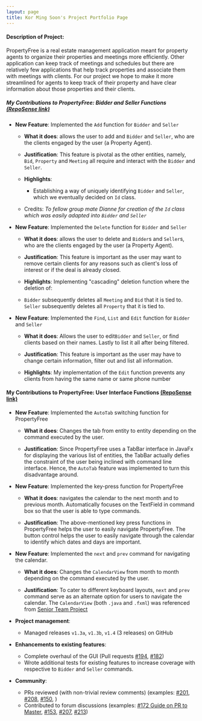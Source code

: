 ```yaml
---
layout: page
title: Kor Ming Soon's Project Portfolio Page
---
```


#### Description of Project:

PropertyFree is a real estate management application meant for property agents to organize their properties and meetings more efficiently.
Other application can keep track of meetings and schedules but there are relatively few applications that help track properties 
and associate them with meetings with clients. For our project we hope to make it more streamlined for agents to keep track of their property and have clear information about those properties
and their clients. 

##### My Contributions to PropertyFree: Bidder and Seller Functions [(RepoSense link)](https://nus-cs2103-ay2021s1.github.io/tp-dashboard/#breakdown=true&search=kormingsoon&sort=groupTitle&sortWithin=title&since=2020-08-14&timeframe=commit&mergegroup=&groupSelect=groupByRepos&checkedFileTypes=docs~functional-code~test-code~other)

* **New Feature**: Implemented the `Add` function for `Bidder` and `Seller`
  * **What it does**: allows the user to add and `Bidder` and `Seller`, who are the clients engaged by the user (a Property Agent).
  
  * **Justification**: This feature is pivotal as the other entities, namely, `Bid`, `Property` and `Meeting` all require and interact with the `Bidder` and `Seller`.  
  
  * **Highlights**: 
    - Establishing a way of uniquely identifying `Bidder` and `Seller`, which we eventually decided on `Id` class.
  * Credits: *To fellow group mate Dianne for creation of the `Id` class which was easily adapted into `Bidder` and `Seller`*

* **New Feature**: Implemented the `Delete` function for `Bidder` and `Seller`
  * **What it does**: allows the user to delete and `Bidder`s and `Seller`s, who are the clients engaged by the user (a Property Agent).
  
  * **Justification**: This feature is important as the user may want to remove certain clients for any reasons such as client's loss of 
  interest or if the deal is already closed. 
  
  * **Highlights**: Implementing "cascading" deletion function where the deletion of:
   - `Bidder` subsequently deletes all `Meeting` and `Bid` that it is tied to. `Seller` subsequently deletes all `Property` that it is tied to. 

* **New Feature**: Implemented the `Find`, `List` and `Edit` function for `Bidder` and `Seller`
  * **What it does**: Allows the user to edit`Bidder` and `Seller`, or find clients based on their names. Lastly to list it all after being filtered.
  
  * **Justification**: This feature is important as the user may have to change certain information, filter out and list all information.
  
  * **Highlights**:
   My implementation of the `Edit` function prevents any clients from having the same name or same phone number 
      
#### My Contributions to PropertyFree: User Interface Functions [(RepoSense link)](https://nus-cs2103-ay2021s1.github.io/tp-dashboard/#breakdown=true&search=kormingsoon&sort=groupTitle&sortWithin=title&since=2020-08-14&timeframe=commit&mergegroup=&groupSelect=groupByRepos&checkedFileTypes=docs~functional-code~test-code~other)

* **New Feature**: Implemented the `AutoTab` switching function for PropertyFree
  * **What it does**: Changes the tab from entity to entity depending on the command executed by the user.
  
  * **Justification**:  Since PropertyFree uses a TabBar interface in JavaFx for displaying the various list of entities,
  the TabBar actually defies the constraint of the user being inclined with command line interface. Hence, the `AutoTab` feature was implemented to turn this disadvantage around. 
   
* **New Feature**: Implemented the key-press function for PropertyFree
  * **What it does**:  navigates the calendar to the next month and to previous month. Automatically focuses on the TextField in 
    command box so that the user is able to type commands.
  
  * **Justification**: The above-mentioned key press functions in PropertyFree helps the user to easily navigate PropertyFree.
  The button control helps the user to easily navigate through the calendar to identify which dates and days are important.

* **New Feature**: Implemented the `next` and `prev` command for navigating the calendar.
  * **What it does**: Changes the `CalendarView` from month to month depending on the command executed by the user.
  
  * **Justification**: To cater to different keyboard layouts, `next` and `prev` command serve as an alternate option for users
  to navigate the calendar.
  The `CalendarView` (both `.java` and `.fxml`) was referenced from [Senior Team Project](https://github.com/SirGoose3432/javafx-calendar/blob/master/src/FullCalendarView.java) 
* **Project management**:
  * Managed releases `v1.3a`, `v1.3b`, `v1.4` (3 releases) on GitHub

* **Enhancements to existing features**:
  * Complete overhaul of the GUI (Pull requests [\#194](https://github.com/AY2021S1-CS2103-W14-1/tp/pull/194), [\#182](https://github.com/AY2021S1-CS2103-W14-1/tp/pull/182))
  * Wrote additional tests for existing features to increase coverage with respective to `Bidder` and `Seller` commands.

* **Community**:
  * PRs reviewed (with non-trivial review comments) (examples:
  [\#201](https://github.com/AY2021S1-CS2103-W14-1/tp/pull/201),
  [\#208](https://github.com/AY2021S1-CS2103-W14-1/tp/pull/208),
  [\#150](https://github.com/AY2021S1-CS2103-W14-1/tp/pull/150),
  )
  * Contributed to forum discussions (examples: 
  [\#172 Guide on PR to Master](https://github.com/nus-cs2103-AY2021S1/forum/issues/172), 
  [\#153](https://github.com/nus-cs2103-AY2021S1/forum/issues/153), 
  [\#207](https://github.com/nus-cs2103-AY2021S1/forum/issues/207),
  [\#213](https://github.com/nus-cs2103-AY2021S1/forum/issues/213))


